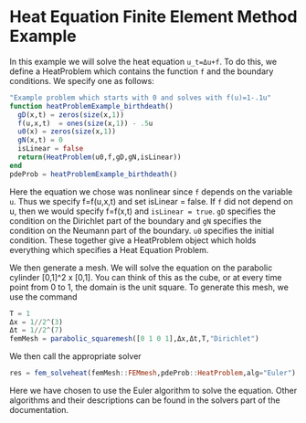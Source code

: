 
<a id='Heat-Equation-Finite-Element-Method-Example-1'></a>

# Heat Equation Finite Element Method Example


In this example we will solve the heat equation `u_t=Δu+f`. To do this, we define a HeatProblem which contains the function `f` and the boundary conditions. We specify one as follows:


```julia
"Example problem which starts with 0 and solves with f(u)=1-.1u"
function heatProblemExample_birthdeath()
  gD(x,t) = zeros(size(x,1))
  f(u,x,t)  = ones(size(x,1)) - .5u
  u0(x) = zeros(size(x,1))
  gN(x,t) = 0
  isLinear = false
  return(HeatProblem(u0,f,gD,gN,isLinear))
end
pdeProb = heatProblemExample_birthdeath()
```


Here the equation we chose was nonlinear since `f` depends on the variable `u`. Thus we specify f=f(u,x,t) and set isLinear = false. If `f` did not depend on u, then we would specify f=f(x,t) and `isLinear = true`. `gD` specifies the condition on the Dirichlet part of the boundary and `gN` specifies the condition on the Neumann part of the boundary. `u0` specifies the initial condition. These together give a HeatProblem object which holds everything which specifies a Heat Equation Problem.


We then generate a mesh. We will solve the equation on the parabolic cylinder [0,1]^2 x [0,1]. You can think of this as the cube, or at every time point from 0 to 1, the domain is the unit square. To generate this mesh, we use the command


```julia
T = 1
Δx = 1//2^(3)
Δt = 1//2^(7)
femMesh = parabolic_squaremesh([0 1 0 1],Δx,Δt,T,"Dirichlet")
```


We then call the appropriate solver


```julia
res = fem_solveheat(femMesh::FEMmesh,pdeProb::HeatProblem,alg="Euler")
```


Here we have chosen to use the Euler algorithm to solve the equation. Other algorithms and their descriptions can be found in the solvers part of the documentation.

